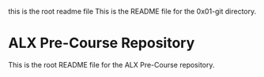 this is the root readme file
This is the README file for the 0x01-git directory.
# ALX Pre-Course Repository
This is the root README file for the ALX Pre-Course repository.
